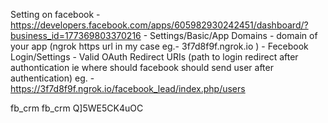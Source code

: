 Setting on facebook
    - https://developers.facebook.com/apps/605982930242451/dashboard/?business_id=177369803370216
    - Settings/Basic/App Domains  - domain of your app (ngrok https url in my case eg.- 3f7d8f9f.ngrok.io )
    - Fecebook Login/Settings - Valid OAuth Redirect URIs (path to login redirect after authontication ie where should facebook should send user after authentication) eg. - https://3f7d8f9f.ngrok.io/facebook_lead/index.php/users

fb_crm
fb_crm
Q]5WE5CK4uOC